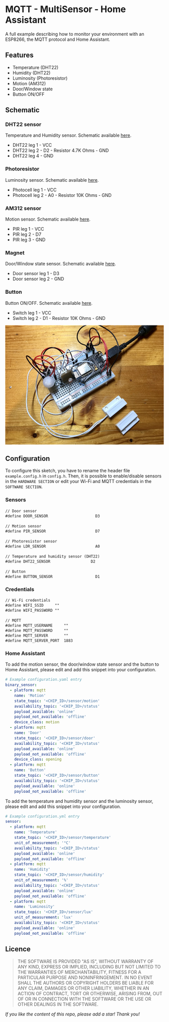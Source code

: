 # MQTT - MultiSensor - Home Assistant
A full example describing how to monitor your environment with an ESP8266, the MQTT protocol and Home Assistant.

## Features
- Temperature (DHT22)
- Humidity (DHT22)
- Luminosity (Photoresistor)
- Motion (AM312)
- Door/Window state
- Button ON/OFF

## Schematic
### DHT22 sensor
Temperature and Humidity sensor. Schematic available [here](https://github.com/mertenats/Open-Home-Automation/tree/master/ha_mqtt_sensor_dht22).

- DHT22 leg 1 - VCC
- DHT22 leg 2 - D2 - Resistor 4.7K Ohms - GND
- DHT22 leg 4 - GND

### Photoresistor
Luminosity sensor. Schematic available [here](https://github.com/mertenats/Open-Home-Automation/tree/master/ha_mqtt_sensor_photocell).

- Photocell leg 1 - VCC
- Photocell leg 2 - A0 - Resistor 10K Ohms - GND

### AM312 sensor
Motion sensor. Schematic available [here](https://github.com/mertenats/Open-Home-Automation/tree/master/ha_mqtt_binary_sensor_pir).

- PIR leg 1 - VCC
- PIR leg 2 - D7
- PIR leg 3 - GND

### Magnet
Door/Window state sensor. Schematic available [here](https://github.com/mertenats/Open-Home-Automation/tree/master/ha_mqtt_binary_sensor_door).

- Door sensor leg 1 - D3
- Door sensor leg 2 - GND

### Button
Button ON/OFF. Schematic available [here](https://github.com/mertenats/Open-Home-Automation/tree/master/ha_mqtt_switch).

- Switch leg 1 - VCC
- Switch leg 2 - D1 - Resistor 10K Ohms - GND

![Schematic](Images/Schematic.jpg)

## Configuration
To configure this sketch, you have to rename the header file `example.config.h` in `config.h`. Then, it is possible to enable/disable sensors in the `HARDWARE SECTION` or edit your Wi-Fi and MQTT credentials in the `SOFTWARE SECTION`.

### Sensors
```
// Door sensor
#define DOOR_SENSOR                     D3

// Motion sensor
#define PIR_SENSOR                      D7

// Photoresistor sensor
#define LDR_SENSOR                      A0

// Temperature and humidity sensor (DHT22)
#define DHT22_SENSOR                  D2

// Button
#define BUTTON_SENSOR                   D1
```

### Credentials
```
// Wi-Fi credentials
#define WIFI_SSID     ""
#define WIFI_PASSWORD ""

// MQTT
#define MQTT_USERNAME     ""
#define MQTT_PASSWORD     ""
#define MQTT_SERVER       ""
#define MQTT_SERVER_PORT  1883
```

### Home Assistant
To add the motion sensor, the door/window state sensor and the button to Home Assistant, please edit and add this snippet into your configuration.

```yaml
# Example configuration.yaml entry
binary_sensor:
  - platform: mqtt
    name: 'Motion'
    state_topic: '<CHIP_ID>/sensor/motion'
    availability_topic: '<CHIP_ID>/status'
    payload_available: 'online'
    payload_not_available: 'offline'
    device_class: motion
  - platform: mqtt
    name: 'Door'
    state_topic: '<CHIP_ID>/sensor/door'
    availability_topic: '<CHIP_ID>/status'
    payload_available: 'online'
    payload_not_available: 'offline'
    device_class: opening
  - platform: mqtt
    name: 'Button'
    state_topic: '<CHIP_ID>/sensor/button'
    availability_topic: '<CHIP_ID>/status'
    payload_available: 'online'
    payload_not_available: 'offline'
```

To add the temperature and humidity sensor and the luminosity sensor, please edit and add this snippet into your configuration.

```yaml
# Example configuration.yml entry
sensor:
  - platform: mqtt
    name: 'Temperature'
    state_topic: '<CHIP_ID>/sensor/temperature'
    unit_of_measurement: '°C'
    availability_topic: '<CHIP_ID>/status'
    payload_available: 'online'
    payload_not_available: 'offline'
  - platform: mqtt
    name: 'Humidity'
    state_topic: '<CHIP_ID>/sensor/humidity'
    unit_of_measurement: '%'
    availability_topic: '<CHIP_ID>/status'
    payload_available: 'online'
    payload_not_available: 'offline'
  - platform: mqtt
    name: 'Luminosity'
    state_topic: '<CHIP_ID>/sensor/lux'
    unit_of_measurement: 'lux'
    availability_topic: '<CHIP_ID>/status'
    payload_available: 'online'
    payload_not_available: 'offline'
```

## Licence
> THE SOFTWARE IS PROVIDED "AS IS", WITHOUT WARRANTY OF ANY KIND, EXPRESS OR
  IMPLIED, INCLUDING BUT NOT LIMITED TO THE WARRANTIES OF MERCHANTABILITY,
  FITNESS FOR A PARTICULAR PURPOSE AND NONINFRINGEMENT. IN NO EVENT SHALL THE
  AUTHORS OR COPYRIGHT HOLDERS BE LIABLE FOR ANY CLAIM, DAMAGES OR OTHER
  LIABILITY, WHETHER IN AN ACTION OF CONTRACT, TORT OR OTHERWISE, ARISING FROM,
  OUT OF OR IN CONNECTION WITH THE SOFTWARE OR THE USE OR OTHER DEALINGS IN THE
  SOFTWARE.

*If you like the content of this repo, please add a star! Thank you!*
